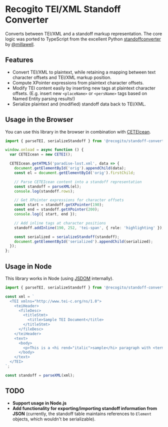 # Recogito TEI/XML Standoff Converter

Converts between TEI/XML and a standoff markup representation. The core logic was ported to 
TypeScript from the excellent Python [standoffconverter](https://github.com/standoff-nlp/standoffconverter) 
by [@millawell](https://github.com/millawell).

## Features

- Convert TEI/XML to plaintext, while retaining a mapping between text character offsets and TEI/XML markup position.
- Compute XPointer expressions from plaintext character offsets.
- Modify TEI content easily by inserting new tags at plaintext character offsets. (E.g. insert new `<placeName>` or `<persName>` tags based on Named Entity parsing results!)
- Serialize plaintext and (modified) standoff data back to TEI/XML.

## Usage in the Browser

You can use this library in the browser in combination with [CETEIcean](https://github.com/TEIC/CETEIcean).

```ts
import { parseTEI, serializeStandoff } from '@recogito/standoff-converter';

window.onload = async function () {
  var CETEIcean = new CETEI();

  CETEIcean.getHTML5('paradise-lost.xml', data => {
    document.getElementById('orig').appendChild(data);
    const el = document.getElementById('orig').firstChild;

    // Parse CETEIcean content into a standoff representation
    const standoff = parseXML(el);
    console.log(standoff.rows);

    // Get XPointer expressions for character offsets
    const start = standoff.getXPointer(190);
    const end = standoff.getXPointer(200);
    console.log({ start, end });

    // Add inline tags at character positions
    standoff.addInline(190, 252, 'tei-span', { role: 'highlighting' });

    const serialized = serializeStandoff(standoff);
    document.getElementById('serialized').appendChild(serialized);
  });
};
```

## Usage in Node

This library works in Node (using [JSDOM](https://github.com/jsdom/jsdom) internally).

```ts
import { parseTEI, serializeStandoff } from '@recogito/standoff-converter';

const xml = `
  <TEI xmlns="http://www.tei-c.org/ns/1.0">
    <teiHeader>
      <fileDesc>
        <titleStmt>
          <title>Sample TEI Document</title>
        </titleStmt>
      </fileDesc>
    </teiHeader>
    <text>
      <body>
        <p>This is a <hi rend="italic">sample</hi> paragraph with <term>markup</term>.</p>
      </body>
    </text>
  </TEI>
`;

const standoff = parseXML(xml);
```

## TODO

- **Support usage in Node.js**
- **Add functionality for exporting/importing standoff information from JSON** (currently, the standoff table maintains references to `Element` objects, which wouldn't be serializable).





